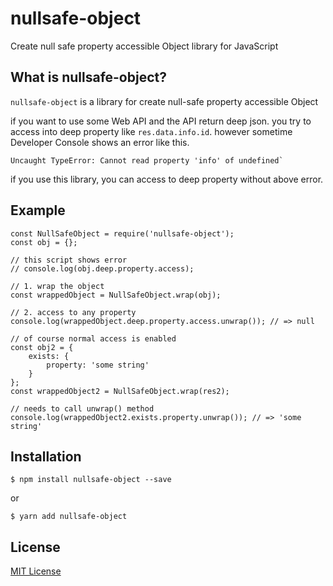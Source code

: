 # nullsafe-object
Create null safe property accessible Object library for JavaScript

## What is nullsafe-object?
`nullsafe-object` is a library for create null-safe property accessible Object

if you want to use some Web API and the API return deep json. you try to access into deep property like `res.data.info.id`. however sometime Developer Console shows an error like this.
```
Uncaught TypeError: Cannot read property 'info' of undefined`
```

if you use this library, you can access to deep property without above error.

## Example
```
const NullSafeObject = require('nullsafe-object');
const obj = {};

// this script shows error
// console.log(obj.deep.property.access);

// 1. wrap the object
const wrappedObject = NullSafeObject.wrap(obj);

// 2. access to any property
console.log(wrappedObject.deep.property.access.unwrap()); // => null

// of course normal access is enabled
const obj2 = {
    exists: {
        property: 'some string'
    }
};
const wrappedObject2 = NullSafeObject.wrap(res2);

// needs to call unwrap() method
console.log(wrappedObject2.exists.property.unwrap()); // => 'some string'
```

## Installation
```
$ npm install nullsafe-object --save
```

or

```
$ yarn add nullsafe-object
```

## License
[MIT License](http://opensource.org/licenses/MIT)



